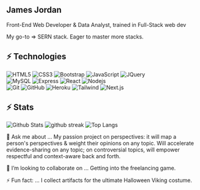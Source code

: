 ## James Jordan

Front-End Web Developer & Data Analyst, trained in Full-Stack web dev

My go-to => SERN stack. Eager to master more stacks.

<!-- Visit my [portfolio](https://james-jordan.dev/) -->

## ⚡ Technologies

![HTML5](https://img.shields.io/badge/-HTML5-E34F26?style=flat-square&logo=html5&logoColor=white)
![CSS3](https://img.shields.io/badge/-CSS3-1572B6?style=flat-square&logo=css3)
![Bootstrap](https://img.shields.io/badge/-Bootstrap-563D7C?style=flat-square&logo=bootstrap)
![JavaScript](https://img.shields.io/badge/-JavaScript-black?style=flat-square&logo=javascript)
![JQuery](https://img.shields.io/badge/jQuery-0769AD?style=flat-square&logo=jquery&logoColor=white)
<br>
![MySQL](https://img.shields.io/badge/-MySQL-black?style=flat-square&logo=mysql)
![Express](https://img.shields.io/badge/Express.js-404D59?style=flat-square)
![React](https://img.shields.io/badge/-React-black?style=flat-square&logo=react)
![Nodejs](https://img.shields.io/badge/-Nodejs-black?style=flat-square&logo=Node.js)
<br>
![Git](https://img.shields.io/badge/-Git-black?style=flat-square&logo=git)
![GitHub](https://img.shields.io/badge/-GitHub-181717?style=flat-square&logo=github)
![Heroku](https://img.shields.io/badge/-Heroku-430098?style=flat-square&logo=heroku)
![Tailwind](https://img.shields.io/badge/-TailwindCSS-white?style=flat-square&logo=tailwindcss)
![Next.js](https://img.shields.io/badge/-Next.js-black?style=flat-square&logo=next.js)


## ⚡ Stats
  ![Github Stats](https://github-readme-stats.vercel.app/api?username=codewarrior-debug&theme=blue-green)
  ![github streak](https://github-readme-streak-stats.herokuapp.com/?user=codewarrior-debug&theme=blue-green)
  ![Top Langs](https://github-readme-stats.vercel.app/api/top-langs/?username=codewarrior-debug&theme=blue-green)

💬 Ask me about ...
  My passion project on perspectives: it will map a person's perspectives & weight their opinions on any topic. Will accelerate evidence-sharing on any topic; on controversial     topics, will empower respectful and context-aware back and forth.
  
👯 I’m looking to collaborate on ...
  Getting into the freelancing game.

⚡ Fun fact: ...
  I collect artifacts for the ultimate Halloween Viking costume.
  
<!--
**CodeWarrior-debug/codewarrior-debug** is a ✨ _special_ ✨ repository because its `README.md` (this file) appears on your GitHub profile.

Here are some ideas to get you started:

- 🔭 I’m currently working on ...
- 🌱 I’m currently learning ...
- 👯 I’m looking to collaborate on ...
- 🤔 I’m looking for help with ...
- 💬 Ask me about ...
- 📫 How to reach me: ...
- 😄 Pronouns: ...
- ⚡ Fun fact: ...
-->
